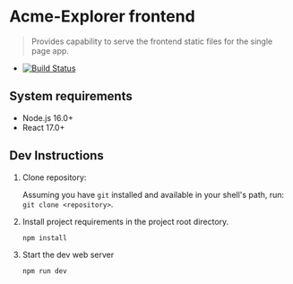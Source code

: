 # Acme-Explorer frontend

> Provides capability to serve the frontend static files for the single page app.

* [![Build Status](https://github.com/acme-explorer/acme-explorer/workflows/CI%20Frontend/badge.svg)](https://github.com/acme-explorer/acme-explorer/actions)

## System requirements

* Node.js 16.0+
* React 17.0+

## Dev Instructions

1. Clone repository:

   Assuming you have `git` installed and available in your shell's path, run: `git clone <repository>`.

2. Install project requirements in the project root directory.

   ```sh
   npm install
   ```

3. Start the dev web server

   ```sh
   npm run dev
   ```
